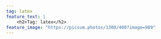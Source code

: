 ```yaml
---
tag: latex
feature_text: |
    <h2>Tag: latex</h2>
feature_image: "https://picsum.photos/1300/400?image=989"
---
```

